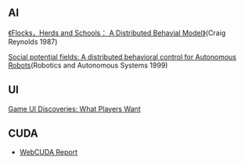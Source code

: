﻿## AI

[《Flocks，Herds and Schools： A Distributed Behavial Model》](http://www.macs.hw.ac.uk/~dwcorne/Teaching/Craig%20Reynolds%20Flocks,%20Herds,%20and%20Schools%20A%20Distributed%20Behavioral%20Model.htm)(Craig Reynolds 1987)

[Social potential fields: A distributed behavioral control for Autonomous Robots](http://www.researchgate.net/profile/John_Reif/publication/222502987_Social_potential_fields_A_distributed_behavioral_control_for_autonomous_robots/links/00b7d51cc5a9f107b5000000.pdf)(Robotics and Autonomous Systems 1999)

## UI
[Game UI Discoveries: What Players Want](http://www.gamasutra.com/view/feature/4286/game_ui_discoveries_what_players_.php?print=1)

## CUDA
- [WebCUDA Report](http://www.cs.cmu.edu/afs/cs/academic/class/15418-s12/www/competition/r2jitu.com/418/final_report.pdf)